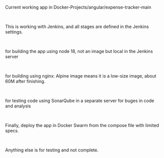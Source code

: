 Current working app in Docker-Projects/angular/expense-tracker-main

<br>

This is working with Jenkins, and all stages are defined in the Jenkins settings.

<br>

for building the app using node 18, not an image but local in the Jenkins server

<br>

for building using nginx: Alpine image means it is a low-size image, about 60M after finishing.

<br>

for testing code using SonarQube in a separate server for buges in code and analysis

<br>

Finally, deploy the app in Docker Swarm from the compose file with limited specs.

<br>

Anything else is for testing and not complete.